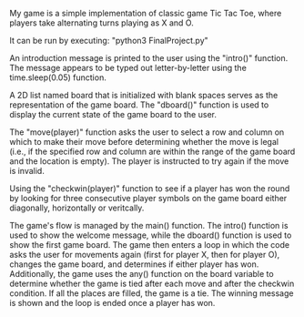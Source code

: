 My game is a simple implementation of classic game Tic Tac Toe, where players take alternating turns playing as X and O. 

It can be run by executing: "python3 FinalProject.py"

An introduction message is printed to the user using the "intro()" function. The message appears to be typed out letter-by-letter using the time.sleep(0.05) function.

A 2D list named board that is initialized with blank spaces serves as the representation of the game board. The "dboard()" function is used to display the current state of the game board to the user.

The "move(player)" function asks the user to select a row and column on which to make their move before determining whether the move is legal (i.e., if the specified row and column are within the range of the game board and the location is empty). The player is instructed to try again if the move is invalid.

Using the "checkwin(player)" function to see if a player has won the round by looking for three consecutive player symbols on the game board either diagonally, horizontally or veritcally.

The game's flow is managed by the main() function. The intro() function is used to show the welcome message, while the dboard() function is used to show the first game board. The game then enters a loop in which the code asks the user for movements again (first for player X, then for player O), changes the game board, and determines if either player has won. Additionally, the game uses the any() function on the board variable to determine whether the game is tied after each move and after the checkwin condition. If all the places are filled, the game is a tie. The winning message is shown and the loop is ended once a player has won.
